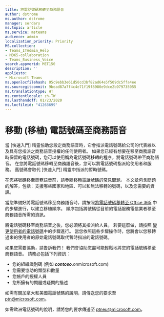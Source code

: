 ```yaml
---
title: 將電話號碼移轉至商務語音
author: dstrome
ms.author: dstrome
manager: serdars
ms.topic: article
ms.service: msteams
audience: admin
localization_priority: Priority
MS.collection:
- Teams_ITAdmin_Help
- M365-collaboration
- Teams_Business_Voice
search.appverid: MET150
description: ''
appliesto:
- Microsoft Teams
ms.openlocfilehash: 05c9ebb3e61d50cd3bf82ad64e5f509dc5ffa4ee
ms.sourcegitcommit: 9bead87a7f4c4e71f19f8980e9dce2b979735055
ms.translationtype: HT
ms.contentlocale: zh-TW
ms.lasthandoff: 01/23/2020
ms.locfileid: "41268699"
---
```

# <a name="move-port-phone-numbers-to-business-voice"></a>移動 (移植) 電話號碼至商務語音

當 [快速入門] 精靈協助您設定商務語音時，它會指派電話號碼給公司的代表線以及具有您指派之商務語音授權的任何使用者。 如果您已經有想要在移至商務語音時保留的電話號碼，您可以使用稱為電話號碼移轉的程序，將電話號碼帶至商務語音。 在您將電話號碼移轉至商務語音後，您可以將電話號碼指派給使用者和服務。 舊號碼會取代 [快速入門] 精靈中指派的暫時號碼。

在您將號碼移至商務語音前，請參閱[移轉電話號碼的常見問題](../transferring-phone-numbers-common-questions.md)。 本文章包含問題的解答，包括：支援哪些國家和地區、可以和無法移轉的號碼，以及您需要的資訊。

當您準備好將電話號碼移至商務語音時，請按照[將電話號碼移轉至 Office 365](../transfer-phone-numbers-to-office-365.md) 中的步驟進行，以建立移植順序。 順序包括將號碼從目前的電話服務電信業者移至商務語音所需的資訊。

將電話號碼移至商務語音之後，您必須將其指派給人員。 若要這麼做，請按照 [變更使用者的電話號碼](../assign-change-or-remove-a-phone-number-for-a-user.md#change-a-phone-number-for-a-user)中的步驟進行。 當您依照這些步驟操作時，您將會以您移轉過來的使用者的原始電話號碼取代暫時指派的電話號碼。

如果您需要協助，請告訴我們！ 我們會協助您盡可能輕鬆地將您的電話號碼移至商務語音。 請務必包括下列資訊：
- 您的組織識別碼 (例如 ***contoso***.onmicrosoft.com)
- 您需要協助的類型和數量
- 您帳戶的授權人員
- 您所擁有的問題或疑問的描述

如需有關加拿大和美國電話號碼的說明，請傳送您的要求至 [ptn@microsoft.com](mailto:ptn@microsoft.com)。

如需歐洲電話號碼的說明，請將您的要求傳送至 [ptneu@microsoft.com](mailto:ptneu@microsoft.com)。
